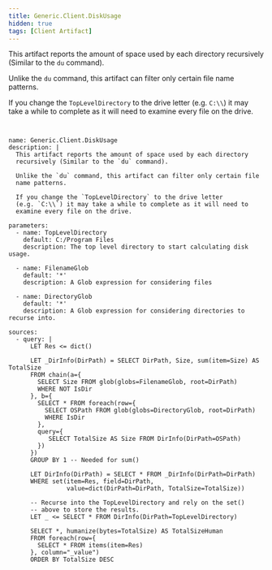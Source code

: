 ```yaml
---
title: Generic.Client.DiskUsage
hidden: true
tags: [Client Artifact]
---
```


This artifact reports the amount of space used by each directory
recursively (Similar to the `du` command).

Unlike the `du` command, this artifact can filter only certain file
name patterns.

If you change the `TopLevelDirectory` to the drive letter
(e.g. `C:\\`) it may take a while to complete as it will need to
examine every file on the drive.

<pre><code class="language-yaml">

name: Generic.Client.DiskUsage
description: |
  This artifact reports the amount of space used by each directory
  recursively (Similar to the `du` command).

  Unlike the `du` command, this artifact can filter only certain file
  name patterns.

  If you change the `TopLevelDirectory` to the drive letter
  (e.g. `C:\\`) it may take a while to complete as it will need to
  examine every file on the drive.

parameters:
  - name: TopLevelDirectory
    default: C:/Program Files
    description: The top level directory to start calculating disk usage.

  - name: FilenameGlob
    default: '*'
    description: A Glob expression for considering files

  - name: DirectoryGlob
    default: '*'
    description: A Glob expression for considering directories to recurse into.

sources:
  - query: |
      LET Res <= dict()

      LET _DirInfo(DirPath) = SELECT DirPath, Size, sum(item=Size) AS TotalSize
      FROM chain(a={
        SELECT Size FROM glob(globs=FilenameGlob, root=DirPath)
        WHERE NOT IsDir
      }, b={
        SELECT * FROM foreach(row={
          SELECT OSPath FROM glob(globs=DirectoryGlob, root=DirPath)
          WHERE IsDir
        },
        query={
           SELECT TotalSize AS Size FROM DirInfo(DirPath=OSPath)
        })
      })
      GROUP BY 1 -- Needed for sum()

      LET DirInfo(DirPath) = SELECT * FROM _DirInfo(DirPath=DirPath)
      WHERE set(item=Res, field=DirPath,
                value=dict(DirPath=DirPath, TotalSize=TotalSize))

      -- Recurse into the TopLevelDirectory and rely on the set()
      -- above to store the results.
      LET _ <= SELECT * FROM DirInfo(DirPath=TopLevelDirectory)

      SELECT *, humanize(bytes=TotalSize) AS TotalSizeHuman
      FROM foreach(row={
        SELECT * FROM items(item=Res)
      }, column="_value")
      ORDER BY TotalSize DESC


</code></pre>
